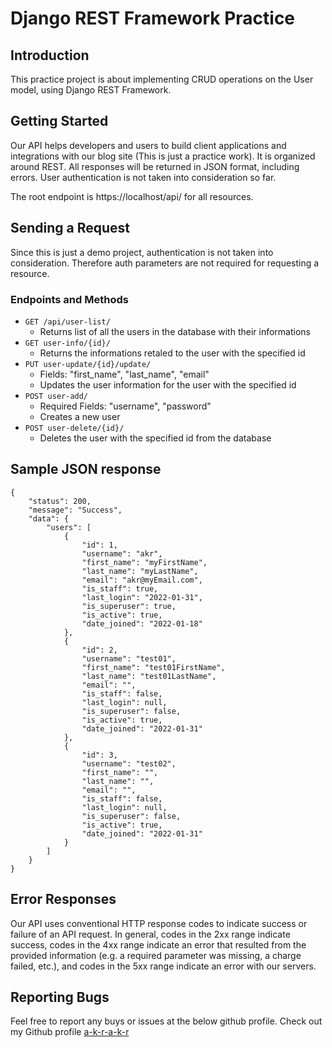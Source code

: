 # Django REST Framework Practice


## Introduction
This practice project is about implementing CRUD operations on the User model, using Django REST Framework.


## Getting Started
Our API helps developers and users to build client applications and integrations with our blog site (This is just a practice work).
It is organized around REST. All responses will be returned in JSON format, including errors. User authentication is not taken into consideration so far.

The root endpoint is https://localhost/api/ for all resources.


## Sending a Request
Since this is just a demo project, authentication is not taken into consideration. Therefore auth parameters are not required for requesting a resource.

### Endpoints and Methods

- ``` GET /api/user-list/ ``` <br />
  - Returns list of all the users in the database with their informations
- ``` GET user-info/{id}/ ``` <br />
  - Returns the informations retaled to the user with the specified id
- ``` PUT user-update/{id}/update/ ``` <br />
  - Fields: "first_name", "last_name", "email" <br />
  - Updates the user information for the user with the specified id
- ``` POST user-add/ ``` <br />
  - Required Fields: "username", "password" <br />
  - Creates a new user
- ``` POST user-delete/{id}/ ``` <br />
  - Deletes the user with the specified id from the database

## Sample JSON response
```
{
    "status": 200,
    "message": "Success",
    "data": {
        "users": [
            {
                "id": 1,
                "username": "akr",
                "first_name": "myFirstName",
                "last_name": "myLastName",
                "email": "akr@myEmail.com",
                "is_staff": true,
                "last_login": "2022-01-31",
                "is_superuser": true,
                "is_active": true,
                "date_joined": "2022-01-18"
            },
            {
                "id": 2,
                "username": "test01",
                "first_name": "test01FirstName",
                "last_name": "test01LastName",
                "email": "",
                "is_staff": false,
                "last_login": null,
                "is_superuser": false,
                "is_active": true,
                "date_joined": "2022-01-31"
            },
            {
                "id": 3,
                "username": "test02",
                "first_name": "",
                "last_name": "",
                "email": "",
                "is_staff": false,
                "last_login": null,
                "is_superuser": false,
                "is_active": true,
                "date_joined": "2022-01-31"
            }
        ]
    }
}
```

## Error Responses
Our API uses conventional HTTP response codes to indicate success or failure of an API request. In general, codes in the 2xx range indicate success, codes in the 4xx range indicate an error that resulted from the provided information (e.g. a required parameter was missing, a charge failed, etc.), and codes in the 5xx range indicate an error with our servers.


## Reporting Bugs
Feel free to report any buys or issues at the below github profile.
Check out my Github profile [a-k-r-a-k-r](https://github.com/a-k-r-a-k-r)
